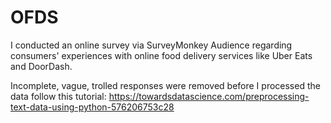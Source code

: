 # OFDS

I conducted an online survey via SurveyMonkey Audience regarding consumers' experiences with online food delivery services like Uber Eats and DoorDash.

Incomplete, vague, trolled responses were removed before I processed the data follow this tutorial: 
https://towardsdatascience.com/preprocessing-text-data-using-python-576206753c28
